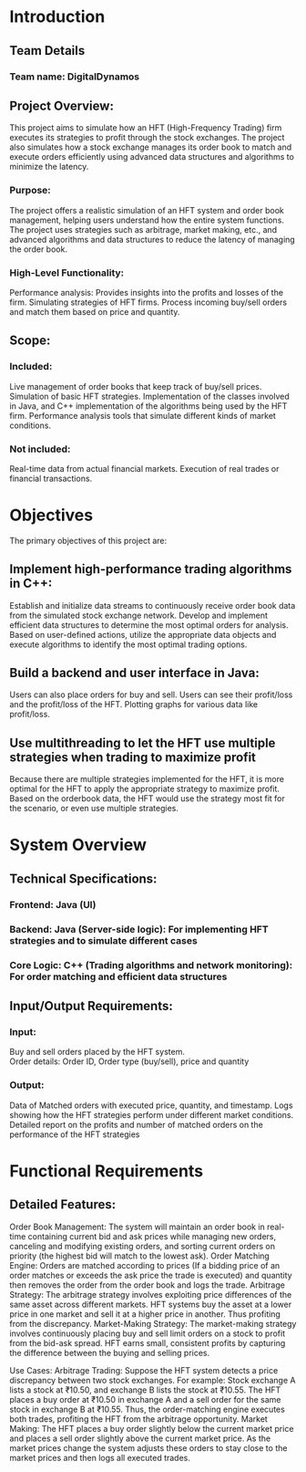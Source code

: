 # Introduction
## Team Details
### Team name: DigitalDynamos

## Project Overview:
This project aims to simulate how an HFT (High-Frequency Trading) firm executes its strategies to profit through the stock exchanges. The project also simulates how a stock exchange manages its order book to match and execute orders efficiently using advanced data structures and algorithms to minimize the latency.

### Purpose:
The project offers a realistic simulation of an HFT system and order book management, helping users understand how the entire system functions.
The project uses strategies such as arbitrage, market making, etc., and advanced algorithms and data structures to reduce the latency of managing the order book.

### High-Level Functionality:
Performance analysis: Provides insights into the profits and losses of the firm.
Simulating strategies of HFT firms. 
Process incoming buy/sell orders and match them based on price and quantity.
## Scope:
### Included: 
Live management of order books that keep track of buy/sell prices.
Simulation of basic HFT strategies.
Implementation of the classes involved in Java, and C++ implementation of the algorithms being used by the HFT firm.
Performance analysis tools that simulate different kinds of market conditions.
### Not included:
Real-time data from actual financial markets.
Execution of real trades or financial transactions.

# Objectives
The primary objectives of this project are:
## Implement high-performance trading algorithms in C++:
Establish and initialize data streams to continuously receive order book data from the simulated stock exchange network.
Develop and implement efficient data structures to determine the most optimal orders for analysis.
Based on user-defined actions, utilize the appropriate data objects and execute algorithms to identify the most optimal trading options.
## Build a backend and user interface in Java:
Users can also place orders for buy and sell.
Users can see their profit/loss and the profit/loss of the HFT.
Plotting graphs for various data like profit/loss.
## Use multithreading to let the HFT use multiple strategies when trading to maximize profit
Because there are multiple strategies implemented for the HFT, it is more optimal for the HFT to apply the appropriate strategy to maximize profit.
Based on the orderbook data, the HFT would use the strategy most fit for the scenario, or even use multiple strategies.
# System Overview
## Technical Specifications:
### Frontend: Java (UI)
### Backend: Java (Server-side logic): For implementing HFT strategies and to simulate different cases
### Core Logic: C++ (Trading algorithms and network monitoring): For order matching and efficient data structures
## Input/Output Requirements:
### Input:
Buy and sell orders placed by the HFT system.  
 Order details: Order ID, Order type (buy/sell), price and quantity
### Output: 
Data of Matched orders with executed price, quantity, and timestamp.
Logs showing how the HFT strategies perform under different market conditions.
Detailed report on the profits and number of matched orders on the performance of the HFT strategies
# Functional Requirements
## Detailed Features:
Order Book Management: The system will maintain an order book in real-time containing current bid and ask prices while managing new orders, canceling and modifying existing orders, and sorting current orders on priority (the highest bid will match to the lowest ask).
Order Matching Engine: Orders are matched according to prices (If a bidding price of an order matches or exceeds the ask price the trade is executed) and quantity then removes the order from the order book and logs the trade.
Arbitrage Strategy: The arbitrage strategy involves exploiting price differences of the same asset across different markets. HFT systems buy the asset at a lower price in one market and sell it at a higher price in another. Thus profiting from the discrepancy.
Market-Making Strategy: The market-making strategy involves continuously placing buy and sell limit orders on a stock to profit from the bid-ask spread. HFT earns small, consistent profits by capturing the difference between the buying and selling prices.

Use Cases:
Arbitrage Trading: Suppose the HFT system detects a price discrepancy between two stock exchanges. For example:
Stock exchange A lists a stock at ₹10.50, and exchange B lists the stock at ₹10.55. The HFT places a buy order at ₹10.50 in exchange A and a sell order for the same stock in exchange B at ₹10.55. Thus, the order-matching engine executes both trades, profiting the HFT from the arbitrage opportunity.
Market Making: 
The HFT places a buy order slightly below the current market price and places a sell order slightly above the current market price.
As the market prices change the system adjusts these orders to stay close to the market prices and then logs all executed trades.
